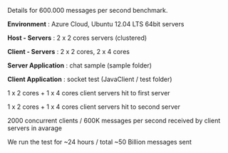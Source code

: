 Details for 600.000 messages per second benchmark.


**Environment** : Azure Cloud, Ubuntu 12.04 LTS 64bit servers

**Host - Servers** : 2 x 2 cores servers (clustered)

**Client - Servers** : 2 x 2 cores, 2 x 4 cores

**Server Application** : chat sample (sample folder)

**Client Application** : socket test (JavaClient / test folder)

1 x 2 cores + 1 x 4 cores client servers hit to first server

1 x 2 cores + 1 x 4 cores client servers hit to second server


2000 concurrent clients / 600K messages per second received by client servers in avarage


We run the test for ~24 hours / total ~50 Billion messages sent



